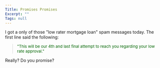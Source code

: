 ```yaml
---
Title: Promises Promises
Excerpt: ""
Tags: null
---
```

<p>I got a only of those "low rater mortgage loan" spam messages today. The first line said the following:</p>
<blockquote dir=ltr style="MARGIN-RIGHT: 0px"><font color=#006400 size=2>
<p>"This will be our 4th and last final attempt to reach you regarding your low rate approval."</p></font></blockquote>
<p>Really? Do you promise? <font size=2></font></p>